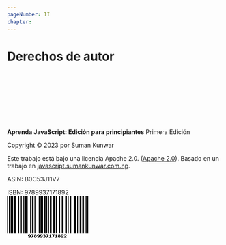 ```yaml
---
pageNumber: II
chapter: 
---
```


# Derechos de autor
<!-- markdownlint-disable -->
<br/>
<br/>
<br/>
<br/>
<br/>
<br/>
<br/>

<!-- markdownlint-restore -->

**Aprenda JavaScript: Edición para principiantes**
Primera Edición

Copyright © 2023 por Suman Kunwar

Este trabajo está bajo una licencia Apache 2.0.  ([Apache 2.0](http://www.apache.org/licenses/LICENSE-2.0)).
Basado en un trabajo en [javascript.sumankunwar.com.np](https://javascript.sumankunwar.com.np/).

ASIN: B0C53J11V7

ISBN: 9789937171892
<br/>
![ISBN](../.gitbook/assets/isbn.png)
